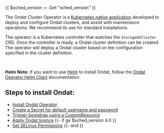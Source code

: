 {{ $sched_version := .Get "sched_version" }}

The Ondat Cluster Operator is a [Kubernetes native
application](https://kubernetes.io/docs/concepts/extend-kubernetes/extend-cluster/)
developed to deploy and configure Ondat clusters, and assist with
maintenance operations. We recommend its use for standard installations.

The operator is a Kubernetes controller that watches the `StorageOSCluster`
CRD. Once the controller is ready, a Ondat cluster definition can be
created. The operator will deploy a Ondat cluster based on the
configuration specified in the cluster definition.

&nbsp;

**Helm Note:** If you want to use [Helm](https://helm.sh/docs/) to install Ondat, follow
the [Ondat Operator Helm
Chart](https://github.com/storageos/charts/tree/master/stable/storageos-operator#installing-the-chart)
documentation.


## __Steps to install Ondat:__

- [Install Ondat Operator](#1-install-storageos-operator)
- [Create a Secret for default username and password](#2-create-a-secret)
- [Trigger bootstrap using a CustomResource](#3-trigger-a-storageos-installation)
- [Apply Ondat licence](#4-license-cluster)
{{- if ge $sched_version 4.0 }}
- [Set SELinux Permissions](#4-set-selinux-permissions)
{{- end }}

